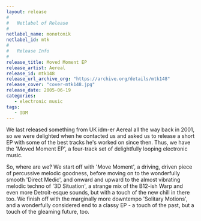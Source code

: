 ```yaml
---
layout: release
#
#   Netlabel of Release
#
netlabel_name: monotonik
netlabel_id: mtk
#
#   Release Info
#
release_title: Moved Moment EP
release_artist: Aereal
release_id: mtk148
release_url_archive_org: "https://archive.org/details/mtk148"
release_cover: "cover-mtk148.jpg"
release_date: 2005-06-19
categories:
   - electronic music
tags:
   - IDM
---
```

We last released something from UK idm-er Aereal all the way back in 2001, so we were delighted when he contacted us and asked us to release a short EP with some of the best tracks he's worked on since then. Thus, we have the 'Moved Moment EP', a four-track set of delightfully looping electronic music.

So, where are we? We start off with 'Move Moment', a driving, driven piece of percussive melodic goodness, before moving on to the wonderfully smooth 'Direct Medic', and onward and upward to the almost vibrating melodic techno of '3D Situation', a strange mix of the B12-ish Warp and even more Detroit-esque sounds, but with a touch of the new chill in there too. We finish off with the marginally more downtempo 'Solitary Motions', and a wonderfully considered end to a classy EP - a touch of the past, but a touch of the gleaming future, too.

